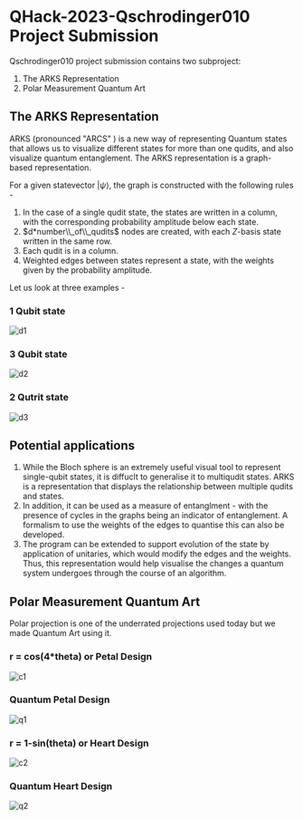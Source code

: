 # QHack-2023-Qschrodinger010 Project Submission

Qschrodinger010 project submission contains two subproject:
1. The ARKS Representation
2. Polar Measurement Quantum Art

## The ARKS Representation

ARKS (pronounced "ARCS" ) is a new way of representing Quantum states that allows us to visualize different states for more than one qudits, and also visualize quantum entanglement. The ARKS representation is a graph-based representation.

For a given statevector $|\psi\rangle$, the graph is constructed with the following rules - 
1. In the case of a single qudit state, the states are written in a column, with the corresponding probability amplitude below each state.
2. $d*number\\_of\\_qudits$ nodes are created, with each $Z$-basis state written in the same row.
3. Each qudit is in a column.
4. Weighted edges between states represent a state, with the weights given by the probability amplitude.

Let us look at three examples - 
### 1 Qubit state
![d1](https://github.com/Siddharthgolecha/QHack-2023-Qshrodinger010/blob/main/media/d2_q1_arks_repr.svg)

### 3 Qubit state
![d2](https://github.com/Siddharthgolecha/QHack-2023-Qshrodinger010/blob/main/media/d2_arks_repr.svg)

### 2 Qutrit state
![d3](https://github.com/Siddharthgolecha/QHack-2023-Qshrodinger010/blob/main/media/d3_arks_repr.svg)

## Potential applications
1. While the Bloch sphere is an extremely useful visual tool to represent single-qubit states, it is diffuclt to generalise it to multiqudit states. ARKS is a representation that displays the relationship between multiple qudits and states. 
2. In addition, it can be used as a measure of entanglment - with the presence of cycles in the graphs being an indicator of entanglement. A formalism to use the weights of the edges to quantise this can also be developed.
3. The program can be extended to support evolution of the state by application of unitaries, which would modify the edges and the weights. Thus, this representation would help visualise the changes a quantum system undergoes through the course of an algorithm.

## Polar Measurement Quantum Art

Polar projection is one of the underrated projections used today but we made Quantum Art using it.
### r = cos(4*theta) or Petal Design
![c1](https://github.com/Siddharthgolecha/QHack-2023-Qshrodinger010/blob/main/media/Classical_petal.png)
### Quantum Petal Design
![q1](https://github.com/Siddharthgolecha/QHack-2023-Qshrodinger010/blob/main/media/Quantum_petal.png)
### r = 1-sin(theta) or Heart Design
![c2](https://github.com/Siddharthgolecha/QHack-2023-Qshrodinger010/blob/main/media/Classical_heart.png)
### Quantum Heart Design
![q2](https://github.com/Siddharthgolecha/QHack-2023-Qshrodinger010/blob/main/media/Quantum_heart.png)
